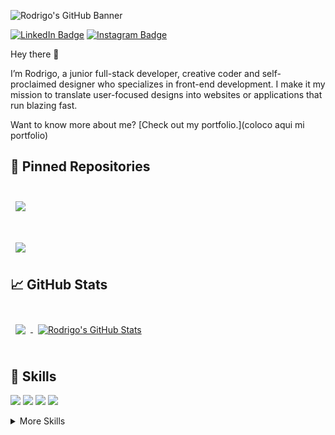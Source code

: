 ![Rodrigo's GitHub Banner](https://res.cloudinary.com/dblc1bzmx/image/upload/v1664305481/github%20and%20more/Purple_Illustrated_Theater_Banner_2_nhbr79.png)

[![LinkedIn Badge](https://img.shields.io/badge/LinkedIn-Profile-informational?style=flat&logo=linkedin&logoColor=white&color=BDB5A3)](https://www.linkedin.com/in/rodrigolanfri/)
[![Instagram Badge](https://img.shields.io/badge/Instagram-Profile-informational?style=flat&logo=instagram&logoColor=white&color=BDB5A3)](https://www.instagram.com/rodrigolanfri/)

Hey there 👋

I’m Rodrigo, a junior full-stack developer, creative coder and self-proclaimed designer who specializes in front-end development. I make it my mission to translate user-focused designs into websites or applications that run blazing fast.

Want to know more about me? [Check out my portfolio.](coloco aqui mi portfolio)


## 📌 Pinned Repositories

<br>

<a href="https://github.com/ViveargentinaGIT/viveargentina">
  <img align="center" style="margin:0.5rem" src="https://github-readme-stats.vercel.app/api/pin/?username=rlanfri&repo=ViveargentinaApp&title_color=252525&text_color=252525&icon_color=252525&bg_color=BDB5A3" />
</a>

<br>
<br>
<br>


<a href="https://github.com/rlanfri/PI-Food-main">
  <img align="center" style="margin:0.5rem" src="https://github-readme-stats.vercel.app/api/pin/?username=rlanfri&repo=PI-Food-main&title_color=252525&text_color=252525&icon_color=858585&bg_color=BDB5A3" />
</a>

<br>

## &#x1f4c8; GitHub Stats

<br>

<a href="https://github.com/rlanfri">
  <img align="center" style="margin:0.5rem" src="https://github-readme-stats.vercel.app/api/top-langs/?username=rlanfri&hide=html,css&title_color=252525&text_color=252525&icon_color=858585&bg_color=BDB5A3"/>
</a>

<a href="https://github.com/rlanfri">
  <img align="center" style="margin:0.5rem" src="https://github-readme-stats.vercel.app/api?username=rlanfri&show_icons=true&line_height=27&count_private=true&title_color=252525&text_color=252525&icon_color=858585&bg_color=BDB5A3" alt="Rodrigo's GitHub Stats" />
</a>

<br>
<br>

## 💼 Skills

![](https://img.shields.io/badge/Code-React-informational?style=flat&logo=react&logoColor=white&color=BDB5A3)
![](https://img.shields.io/badge/Code-Redux-informational?style=flat&logo=Redux&logoColor=white&color=BDB5A3)
![](https://img.shields.io/badge/Code-JavaScript-informational?style=flat&logo=JavaScript&logoColor=white&color=BDB5A3)
![](https://img.shields.io/badge/Code-MySQL-informational?style=flat&logo=MySQL&logoColor=white&color=BDB5A3)

<details>
<summary>More Skills</summary>
<br>

![](https://img.shields.io/badge/Style-CSS-informational?style=flat&logo=css3&logoColor=white&color=BDB5A3)
![](https://img.shields.io/badge/Style-Tailwind-informational?style=flat&logo=Tailwind-CSS&logoColor=white&color=BDB5A3)
![](https://img.shields.io/badge/Style-Sass-informational?style=flat&logo=Sass&logoColor=white&color=BDB5A3)
![](https://img.shields.io/badge/Style-Stylus-informational?style=flat&logo=Stylus&logoColor=white&color=BDB5A3)

<br>

![](https://img.shields.io/badge/Tools-NPM-informational?style=flat&logo=npm&logoColor=white&color=BDB5A3)
![](https://img.shields.io/badge/Tools-Postman-informational?style=flat&logo=Postman&logoColor=white&color=BDB5A3)
![](https://img.shields.io/badge/Tools-Photoshop-informational?style=flat&logo=Adobe-Photoshop&logoColor=white&color=BDB5A3)
![](https://img.shields.io/badge/Tools-Illustrator-informational?style=flat&logo=Adobe-Illustrator&logoColor=white&color=BDB5A3)
![](https://img.shields.io/badge/Tools-AdobeXD-informational?style=flat&logo=Adobe-XD&logoColor=white&color=BDB5A3)
![](https://img.shields.io/badge/Tools-GitHub-informational?style=flat&logo=GitHub&logoColor=white&color=BDB5A3)


</details>

<br>


